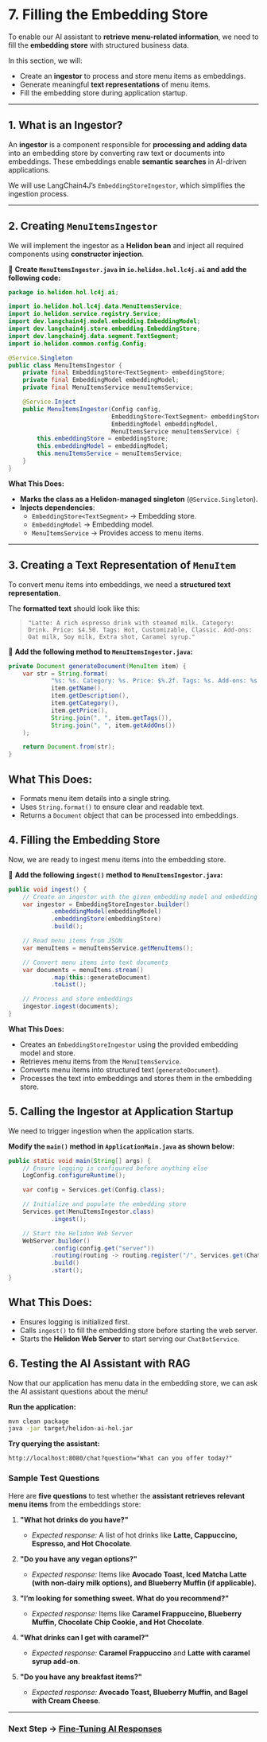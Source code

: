 # 7. Filling the Embedding Store

To enable our AI assistant to **retrieve menu-related information**, we need to fill the **embedding store** with structured business data.

In this section, we will:  

- Create an **ingestor** to process and store menu items as embeddings.  
- Generate meaningful **text representations** of menu items.  
- Fill the embedding store during application startup.

---

## 1. What is an Ingestor?

An **ingestor** is a component responsible for **processing and adding data** into an embedding store by converting raw text or documents into embeddings. These embeddings enable **semantic searches** in AI-driven applications.

We will use LangChain4J’s `EmbeddingStoreIngestor`, which simplifies the ingestion process.

---

## 2. Creating `MenuItemsIngestor`

We will implement the ingestor as a **Helidon bean** and inject all required components using **constructor injection**.

📌 **Create `MenuItemsIngestor.java` in `io.helidon.hol.lc4j.ai` and add the following code:**

```java
package io.helidon.hol.lc4j.ai;

import io.helidon.hol.lc4j.data.MenuItemsService;
import io.helidon.service.registry.Service;
import dev.langchain4j.model.embedding.EmbeddingModel;
import dev.langchain4j.store.embedding.EmbeddingStore;
import dev.langchain4j.data.segment.TextSegment;
import io.helidon.common.config.Config;

@Service.Singleton
public class MenuItemsIngestor {
    private final EmbeddingStore<TextSegment> embeddingStore;
    private final EmbeddingModel embeddingModel;
    private final MenuItemsService menuItemsService;

    @Service.Inject
    public MenuItemsIngestor(Config config,
                             EmbeddingStore<TextSegment> embeddingStore,
                             EmbeddingModel embeddingModel,
                             MenuItemsService menuItemsService) {
        this.embeddingStore = embeddingStore;
        this.embeddingModel = embeddingModel;
        this.menuItemsService = menuItemsService;
    }
}
```

**What This Does:**

- **Marks the class as a Helidon-managed singleton** (`@Service.Singleton`).
- **Injects dependencies**:
    - `EmbeddingStore<TextSegment>` → Embedding store.
    - `EmbeddingModel` → Embedding model.
    - `MenuItemsService` → Provides access to menu items.

---

## 3. Creating a Text Representation of `MenuItem`

To convert menu items into embeddings, we need a **structured text representation**.

The **formatted text** should look like this:

> `"Latte: A rich espresso drink with steamed milk. Category: Drink. Price: $4.50. Tags: Hot, Customizable, Classic. Add-ons: Oat milk, Soy milk, Extra shot, Caramel syrup."`

📌 **Add the following method to `MenuItemsIngestor.java`:**

```java
private Document generateDocument(MenuItem item) {
    var str = String.format(
            "%s: %s. Category: %s. Price: $%.2f. Tags: %s. Add-ons: %s.",
            item.getName(),
            item.getDescription(),
            item.getCategory(),
            item.getPrice(),
            String.join(", ", item.getTags()),
            String.join(", ", item.getAddOns())
    );

    return Document.from(str);
}
```

**What This Does:**
- 
- Formats menu item details into a single string.
- Uses `String.format()` to ensure clear and readable text.
- Returns a `Document` object that can be processed into embeddings.

## 4. Filling the Embedding Store

Now, we are ready to ingest menu items into the embedding store.

📌 **Add the following `ingest()` method to `MenuItemsIngestor.java`:**

```java
public void ingest() {
    // Create an ingestor with the given embedding model and embedding store
    var ingestor = EmbeddingStoreIngestor.builder()
            .embeddingModel(embeddingModel)
            .embeddingStore(embeddingStore)
            .build();

    // Read menu items from JSON
    var menuItems = menuItemsService.getMenuItems();

    // Convert menu items into text documents
    var documents = menuItems.stream()
            .map(this::generateDocument)
            .toList();

    // Process and store embeddings
    ingestor.ingest(documents);
}
```

**What This Does:**

- Creates an `EmbeddingStoreIngestor` using the provided embedding model and store.
- Retrieves menu items from the `MenuItemsService`.
- Converts menu items into structured text (`generateDocument`).
- Processes the text into embeddings and stores them in the embedding store.

## 5. Calling the Ingestor at Application Startup

We need to trigger ingestion when the application starts.

**Modify the `main()` method in `ApplicationMain.java` as shown below:**

```java
public static void main(String[] args) {
    // Ensure logging is configured before anything else
    LogConfig.configureRuntime();

    var config = Services.get(Config.class);

    // Initialize and populate the embedding store
    Services.get(MenuItemsIngestor.class)
            .ingest();

    // Start the Helidon Web Server
    WebServer.builder()
            .config(config.get("server"))
            .routing(routing -> routing.register("/", Services.get(ChatBotService.class)))
            .build()
            .start();
}
```

**What This Does:**
- 
- Ensures logging is initialized first.
- Calls `ingest()` to fill the embedding store before starting the web server.
- Starts the **Helidon Web Server** to start serving our `ChatBotService`.

## 6. Testing the AI Assistant with RAG

Now that our application has menu data in the embedding store, we can ask the AI assistant questions about the menu!

**Run the application:**

```sh
mvn clean package
java -jar target/helidon-ai-hol.jar
```

**Try querying the assistant:**

```
http://localhost:8080/chat?question="What can you offer today?"
```

### **Sample Test Questions**

Here are **five questions** to test whether the **assistant retrieves relevant menu items** from the embeddings store:

1. **"What hot drinks do you have?"**
    - *Expected response:* A list of hot drinks like **Latte, Cappuccino, Espresso, and Hot Chocolate**.

2. **"Do you have any vegan options?"**
    - *Expected response:* Items like **Avocado Toast, Iced Matcha Latte (with non-dairy milk options), and Blueberry Muffin (if applicable).**

3. **"I’m looking for something sweet. What do you recommend?"**
    - *Expected response:* Items like **Caramel Frappuccino, Blueberry Muffin, Chocolate Chip Cookie, and Hot Chocolate**.

4. **"What drinks can I get with caramel?"**
    - *Expected response:* **Caramel Frappuccino** and **Latte with caramel syrup add-on**.

5. **"Do you have any breakfast items?"**
    - *Expected response:* **Avocado Toast, Blueberry Muffin, and Bagel with Cream Cheese**.

---

### Next Step → [Fine-Tuning AI Responses](08_fine_tuning.md)